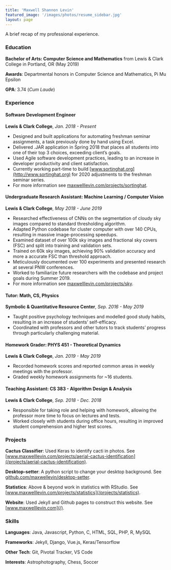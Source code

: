```yaml
---
title: 'Maxwell Shannon Levin'
featured_image: '/images/photos/resume_sidebar.jpg'
layout: page
---
```


A brief recap of my professional experience.



### Education

**Bachelor of Arts: Computer Science and Mathematics** from Lewis & Clark College in Portland, OR (May 2019)

**Awards**: Departmental honors in Computer Science and Mathematics, Pi Mu Epsilon

**GPA**: 3.74 (*Cum Laude*)


### Experience 

#### Software Development Engineer                                                                                                                   
**Lewis & Clark College**, *Jan. 2018 - Present*
- Designed and built applications for automating freshman seminar assignments, a task previously done by hand using Excel.
- Delivered .JAR application in Spring 2018 that places all students into one of their top 3 choices, exceeding client’s goals.
- Used Agile software development practices, leading to an increase in developer productivity and client satisfaction.
- Currently working part-time to build [www.sortinghat.org](http://www.sortinghat.org) for 2020 adjustments to the freshman seminar series.
- For more information see [maxwelllevin.com/projects/sortinghat](/projects/sortinghat).


#### Undergraduate Research Assistant: Machine Learning / Computer Vision
**Lewis & Clark College**, *May 2018 - June 2019*
- Researched effectiveness of CNNs on the segmentation of cloudy sky images compared to standard thresholding algorithm.
- Adapted Python codebase for cluster computer with over 140 CPUs, resulting in massive image-processing speedups.
- Examined dataset of over 100k sky images and fractional sky covers (FSC) and split into training and validation sets.
- Trained on 60k sky images, achieving 90% validation accuracy and more a accurate FSC than threshold approach.
- Meticulously documented over 100 experiments and presented research at several PNW conferences.
- Worked to familiarize future researchers with the codebase and project goals during Summer 2019.
- For more information see [maxwelllevin.com/projects/sky](/projects/sky).


#### Tutor: Math, CS, Physics
**Symbolic & Quantitative Resource Center**, *Sep. 2016 - May 2019*
- Taught positive psychology techniques and modelled good study habits, resulting in an increase of students’ self-efficacy.
- Coordinated with professors and other tutors to track students’ progress through particularly challenging material.


#### Homework Grader: PHYS 451 - Theoretical Dynamics
**Lewis & Clark College**, *Jan. 2019 - May 2019*
- Recorded homework scores and reported common areas in weekly meetings with the professor.
- Graded weekly homework assignments for ~16 students.


#### Teaching Assistant: CS 383 - Algorithm Design & Analysis
**Lewis & Clark College**, *Sep. 2018 - Dec. 2018*
- Responsible for taking role and helping with homework, allowing the professor more time to focus on lectures and tests.
- Worked closely with students during office hours, resulting in improved student comprehension and higher test scores.


### Projects

**Cactus Classifier**: Used Keras to identify cacti in photos. See [www.maxwelllevin.com/projects/aerial-cactus-identification](/projects/aerial-cactus-identification).

**Desktop-setter**: A python script to change your desktop background. See [github.com/maxwellevin/desktop-setter](https://github.com/maxwellevin/desktop-setter).

**Statistics**: Above & beyond work in statistics with RStudio. See [www.maxwelllevin.com/projects/statistics](/projects/statistics).

**Website**: Used Jekyll and Github pages to construct this website. See [www.maxwelllevin.com](/).


### Skills 

**Languages**: Java, Javascript, Python, C, HTML, SQL, PHP, R, MySQL

**Frameworks**: Jekyll, Django, Vue.js, Keras/Tensorflow

**Other Tech**: Git, Pivotal Tracker, VS Code

**Interests**: Astrophotography, Chess, Soccer